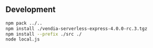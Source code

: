 ## Development

```bash
npm pack ../..
npm install ./vendia-serverless-express-4.0.0-rc.3.tgz
npm install --prefix ./src ./
node local.js
```
